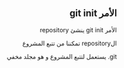 <div dir=rtl>

## الأمر git init

الأمر git init ينشئ repository 

الrepository تمكننا من تتبع المشروع

git. يستعمل لتتبع المشروع و هو مجلد مخفي

</div>